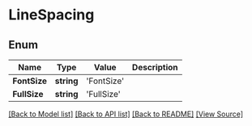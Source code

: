 ﻿# LineSpacing


## Enum
Name | Type | Value | Description
------------ | ------------- | ------------- | -------------
**FontSize** | **string** | 'FontSize' | 
**FullSize** | **string** | 'FullSize' | 

[[Back to Model list]](../README.md#documentation-for-models) [[Back to API list]](../README.md#documentation-for-api-endpoints) [[Back to README]](../README.md) [[View Source]](../src/models/lineSpacing.ts)

